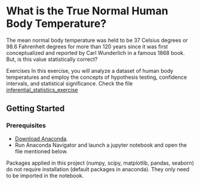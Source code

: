 # What is the True Normal Human Body Temperature?

The mean normal body temperature was held to be 37 Celsius degrees or 98.6 Fahrenheit degrees for more than 120 years since it was first conceptualized and reported by Carl Wunderlich in a famous 1868 book. But, is this value statistically correct?

Exercises
In this exercise, you will analyze a dataset of human body temperatures and employ the concepts of hypothesis testing, confidence intervals, and statistical significance. Check the file [inferential_statistics_exercise](./sliderule_dsi_inferential_statistics_exercise_1-checkpoint.ipynb)

## Getting Started

### Prerequisites

- [Download Anaconda](https://www.anaconda.com/distribution/).
- Run Anaconda Navigator and launch a jupyter notebook and open the file mentioned below.

Packages applied in this project (numpy, scipy, matplotlib, pandas, seaborn) do not require installation (default packages in anaconda). They only need to be imported in the notebook. 